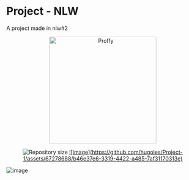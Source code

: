 # Project - NLW
A project made in nlw#2
<p align="center">
   <img src="./.github/logo.png" alt="Proffy" width="280"/>
</p>
<p align="center">	
  <img alt="Repository size" src="https://img.shields.io/github/repo-size/Suburbanno/proffy?color=774DD6">
  <a aria-label="Completed" href="https://nextlevelweek.com/episodios/omnistack/edicao/2">
   ![image](https://github.com/hugoles/Project-1/assets/67278688/b46e37e6-3319-4422-a485-7af31170313e)
     
  </a>
</p>

![image](https://github.com/hugoles/Project-1/assets/67278688/d7406c93-2dbb-4bbb-9afe-641eb811d690)
